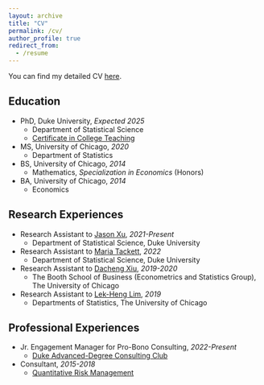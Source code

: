 ```yaml
---
layout: archive
title: "CV"
permalink: /cv/
author_profile: true
redirect_from:
  - /resume
---
```


You can find my detailed CV [here](https://drive.google.com/file/d/1hZe5heoDJgESJBgJVPnW7lRCvkvF8GR2/view?usp=sharing).

## Education
* PhD, Duke University, *Expected 2025*
  * Department of Statistical Science
  * [Certificate in College Teaching](https://gradschool.duke.edu/professional-development/programs/certificate-college-teaching/)
* MS, University of Chicago, *2020*
  * Department of Statistics
* BS, University of Chicago, *2014*
  * Mathematics, *Specialization in Economics* (Honors)
* BA, University of Chicago, *2014*
  * Economics

## Research Experiences
* Research Assistant to [Jason Xu](https://jasonxu90.github.io), *2021-Present*
  * Department of Statistical Science, Duke University
* Research Assistant to [Maria Tackett](https://maria-tackett.netlify.app), *2022*
  * Department of Statistical Science, Duke University
* Research Assistant to [Dacheng Xiu](https://dachxiu.chicagobooth.edu), *2019-2020*
  * The Booth School of Business (Econometrics and Statistics Group), The University of Chicago
* Research Assistant to [Lek-Heng Lim](https://www.stat.uchicago.edu/~lekheng/), *2019*
  * Departments of Statistics, The University of Chicago

## Professional Experiences
* Jr. Engagement Manager for Pro-Bono Consulting, *2022-Present*
  * [Duke Advanced-Degree Consulting Club](https://sites.duke.edu/dukeapdconsulting/)
* Consultant, *2015-2018*
  * [Quantitative Risk Management](qrm.com)

